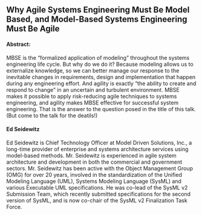 ## Why Agile Systems Engineering Must Be Model Based, and Model-Based Systems Engineering Must Be Agile
#### Abstract: 
MBSE is the “formalized application of modeling” throughout the systems engineering life cycle. But why do we do it? Because modeling allows us to externalize knowledge, so we can better manage our response to the inevitable changes in requirements, design and implementation that happen during any engineering effort. And agility is exactly “the ability to create and respond to change” in an uncertain and turbulent environment. MBSE makes it possible to apply risk-reducing agile techniques to systems engineering, and agility makes MBSE effective for successful system engineering. That is the answer to the question posed in the title of this talk. (But come to the talk for the deatils!)

#### Ed Seidewitz
Ed Seidewitz is Chief Technology Officer at Model Driven Solutions, Inc., a long-time provider of enterprise and systems architecture services using model-based methods. Mr. Seidewitz is experienced in agile system architecture and development in both the commercial and government sectors. Mr. Seidewitz has been active with the Object Management Group (OMG) for over 20 years, involved in the standardization of the Unified Modeling Language (UML), Systems Modeling Language (SysML) and various Executable UML specifications. He was co-lead of the SysML v2 Submission Team, which recently submitted specifications for the second version of SysML, and is now co-chair of the SysML v2 Finalization Task Force.
